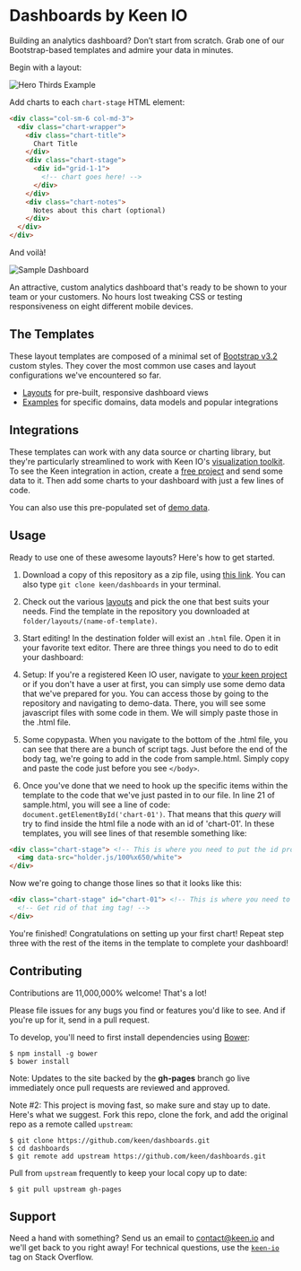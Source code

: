 # Dashboards by Keen IO

Building an analytics dashboard? Don’t start from scratch. Grab one of our Bootstrap-based templates and admire your data in minutes.

Begin with a layout:

![Hero Thirds Example](http://cl.ly/image/3v2H180U0k0Q/Screen%20Shot%202014-10-29%20at%203.12.24%20AM.png)

Add charts to each `chart-stage` HTML element:

``` html
<div class="col-sm-6 col-md-3">
  <div class="chart-wrapper">
    <div class="chart-title">
      Chart Title
    </div>
    <div class="chart-stage">
      <div id="grid-1-1">
        <!-- chart goes here! -->
      </div>
    </div>
    <div class="chart-notes">
      Notes about this chart (optional)
    </div>
  </div>
</div>
```

And voilà!

![Sample Dashboard](http://cl.ly/image/1T3a0X402r0W/Screen%20Shot%202014-10-29%20at%203.35.04%20AM.png)

An attractive, custom analytics dashboard that's ready to be shown to your team or your customers. No hours lost tweaking CSS or testing responsiveness on eight different mobile devices.

## The Templates

These layout templates are composed of a minimal set of [Bootstrap v3.2](http://getbootstrap.com/) custom styles. They cover the most common use cases and layout configurations we've encountered so far.

* [Layouts](http://keen.github.io/dashboards/layouts/) for pre-built, responsive dashboard views
* [Examples](http://keen.github.io/dashboards/examples/) for specific domains, data models and popular integrations

## Integrations

These templates can work with any data source or charting library, but they're particularly streamlined to work with Keen IO's [visualization toolkit](https://github.com/keenlabs/keen-js). To see the Keen integration in action, create a [free project](http://keen.io/signup?s=gh-dashboards) and send some data to it. Then add some charts to your dashboard with just a few lines of code.

You can also use this pre-populated set of [demo data](https://github.com/keen/dashboards/tree/gh-pages/demo-data). 

## Usage

Ready to use one of these awesome layouts? Here's how to get started.

1. Download a copy of this repository as a zip file, using [this link](https://github.com/keen/dashboards/archive/gh-pages.zip). You can also type `git clone keen/dashboards` in your terminal.

2. Check out the various [layouts](http://keen.github.io/dashboards/layouts/) and pick the one that best suits your needs. Find the template in the repository you downloaded at `folder/layouts/(name-of-template)`.

3. Start editing! In the destination folder will exist an `.html` file. Open it in your favorite text editor. There are three things you need to do to edit your dashboard:
  1. Setup: If you're a registered Keen IO user, navigate to [your keen project](http://keen.io/login?s=gh-dashboards) or if you don't have a user at first, you can simply use some demo data that we've prepared for you. You can access those by going to the repository and navigating to demo-data. There, you will see some javascript files with some code in them. We will simply paste those in the .html file.
  2. Some copypasta. When you navigate to the bottom of the .html file, you can see that there are a bunch of script tags. Just before the end of the body tag, we're going to add in the code from sample.html. Simply copy and paste the code just before you see ```</body>```.
  3. Once you've done that we need to hook up the specific items within the template to the code that we've just pasted in to our file. In line 21 of sample.html, you will see a line of code: ```document.getElementById('chart-01')```. That means that this *query* will try to find inside the html file a node with an id of 'chart-01'. In these templates, you will see lines of that resemble something like:
  ```html
  <div class="chart-stage"> <!-- This is where you need to put the id property in! -->
    <img data-src="holder.js/100%x650/white">
  </div>
  ```
  Now we're going to change those lines so that it looks like this:
  ```html
  <div class="chart-stage" id="chart-01"> <!-- This is where you need to put the id property in! -->
    <!-- Get rid of that img tag! -->
  </div>
  ```

You're finished! Congratulations on setting up your first chart! Repeat step three with the rest of the items in the template to complete your dashboard!

## Contributing

Contributions are 11,000,000% welcome! That's a lot!

Please file issues for any bugs you find or features you'd like to see. And if you're up for it, send in a pull request.

To develop, you'll need to first install dependencies using [Bower](http://bower.io/):

```
$ npm install -g bower
$ bower install
```

Note: Updates to the site backed by the **gh-pages** branch go live immediately once pull requests are reviewed and approved.

Note #2: This project is moving fast, so make sure and stay up to date. Here's what we suggest. Fork this repo, clone the fork, and add the original repo as a remote called `upstream`:

```
$ git clone https://github.com/keen/dashboards.git
$ cd dashboards
$ git remote add upstream https://github.com/keen/dashboards.git
```

Pull from `upstream` frequently to keep your local copy up to date:

```
$ git pull upstream gh-pages
```

## Support

Need a hand with something? Send us an email to [contact@keen.io](mailto:contact@keen.io) and we'll get back to you right away!
For technical questions, use the [`keen-io`](https://stackoverflow.com/questions/tagged/keen-io) tag on Stack Overflow.
